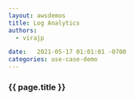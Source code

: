 ```yaml
---
layout: awsdemos
title: Log Analytics
authors: 
  - virajp

date:   2021-05-17 01:01:01 -0700
categories: use-case-demo
---
```


<h3>{{ page.title }}</h3>